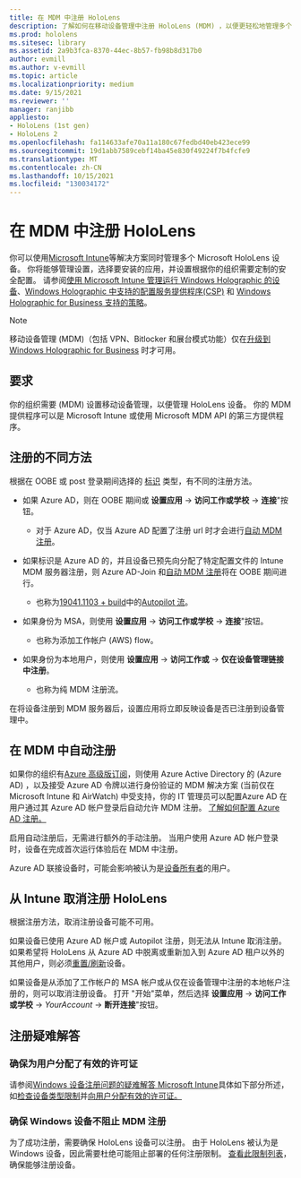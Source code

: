 ```yaml
---
title: 在 MDM 中注册 HoloLens
description: 了解如何在移动设备管理中注册 HoloLens (MDM) ，以便更轻松地管理多个设备。
ms.prod: hololens
ms.sitesec: library
ms.assetid: 2a9b3fca-8370-44ec-8b57-fb98b8d317b0
author: evmill
ms.author: v-evmill
ms.topic: article
ms.localizationpriority: medium
ms.date: 9/15/2021
ms.reviewer: ''
manager: ranjibb
appliesto:
- HoloLens (1st gen)
- HoloLens 2
ms.openlocfilehash: fa114633afe70a11a180c67fedbd40eb423ece99
ms.sourcegitcommit: 19d1abb7589cebf14ba45e830f49224f7b4fcfe9
ms.translationtype: MT
ms.contentlocale: zh-CN
ms.lasthandoff: 10/15/2021
ms.locfileid: "130034172"
---
```

# <a name="enroll-hololens-in-mdm"></a>在 MDM 中注册 HoloLens

你可以使用[Microsoft Intune](/intune/windows-holographic-for-business)等解决方案同时管理多个 Microsoft HoloLens 设备。 你将能够管理设置，选择要安装的应用，并设置根据你的组织需要定制的安全配置。 请参阅[使用 Microsoft Intune 管理运行 Windows Holographic 的设备](/intune/windows-holographic-for-business)、[Windows Holographic 中支持的配置服务提供程序(CSP)](https://msdn.microsoft.com/windows/hardware/commercialize/customize/mdm/configuration-service-provider-reference#hololens) 和 [Windows Holographic for Business 支持的策略](https://msdn.microsoft.com/windows/hardware/commercialize/customize/mdm/policy-configuration-service-provider#hololenspolicies)。

> [!NOTE]
> 移动设备管理 (MDM)（包括 VPN、Bitlocker 和展台模式功能）仅在[升级到 Windows Holographic for Business](hololens1-upgrade-enterprise.md) 时才可用。

## <a name="requirements"></a>要求

 你的组织需要 (MDM) 设置移动设备管理，以便管理 HoloLens 设备。 你的 MDM 提供程序可以是 Microsoft Intune 或使用 Microsoft MDM API 的第三方提供程序。

## <a name="different-ways-to-enroll"></a>注册的不同方法

根据在 OOBE 或 post 登录期间选择的 [标识](hololens-identity.md) 类型，有不同的注册方法。

- 如果 Azure AD，则在 OOBE 期间或 **设置应用**  ->  **访问工作或学校**  ->  **连接**"按钮。
    - 对于 Azure AD，仅当 Azure AD 配置了注册 url 时才会进行[自动 MDM 注册](hololens-enroll-mdm.md#auto-enrollment-in-mdm)。

- 如果标识是 Azure AD 的，并且设备已预先向分配了特定配置文件的 Intune MDM 服务器注册，则 Azure AD-Join 和[自动 MDM 注册](hololens-enroll-mdm.md#auto-enrollment-in-mdm)将在 OOBE 期间进行。
    - 也称为[19041.1103 + build](hololens-release-notes.md#windows-holographic-version-2004)中的[Autopilot 流](hololens2-autopilot.md)。


- 如果身份为 MSA，则使用 **设置应用**  ->  **访问工作或学校**  ->  **连接**"按钮。
    - 也称为添加工作帐户 (AWS) flow。
- 如果身份为本地用户，则使用 **设置应用**  ->  **访问工作或**  ->  **仅在设备管理链接中注册**。
    - 也称为纯 MDM 注册流。

在将设备注册到 MDM 服务器后，设置应用将立即反映设备是否已注册到设备管理中。

## <a name="auto-enrollment-in-mdm"></a>在 MDM 中自动注册

如果你的组织有[Azure 高级版订阅](https://azure.microsoft.com/overview/)，则使用 Azure Active Directory 的 (Azure AD) ，以及接受 Azure AD 令牌以进行身份验证的 MDM 解决方案 (当前仅在 Microsoft Intune 和 AirWatch) 中受支持，你的 IT 管理员可以配置Azure AD 在用户通过其 Azure AD 帐户登录后自动允许 MDM 注册。 [了解如何配置 Azure AD 注册。](/mem/intune/enrollment/windows-enroll#enable-windows-10-automatic-enrollment)

启用自动注册后，无需进行额外的手动注册。 当用户使用 Azure AD 帐户登录时，设备在完成首次运行体验后在 MDM 中注册。

Azure AD 联接设备时，可能会影响被认为是[设备所有者](security-adminless-os.md#device-owner)的用户。

## <a name="unenroll-hololens-from-intune"></a>从 Intune 取消注册 HoloLens

根据注册方法，取消注册设备可能不可用。

如果设备已使用 Azure AD 帐户或 Autopilot 注册，则无法从 Intune 取消注册。 如果希望将 HoloLens 从 Azure AD 中脱离或重新加入到 Azure AD 租户以外的其他用户，则必须[重置/刷新](hololens-recovery.md#restart-the-device)设备。

如果设备是从添加了工作帐户的 MSA 帐户或从仅在设备管理中注册的本地帐户注册的，则可以取消注册设备。 打开 "开始"菜单，然后选择 **设置应用**  ->  **访问工作或学校**  ->  *YourAccount*  ->  **断开连接**"按钮。

## <a name="enrollment-troubleshooting"></a>注册疑难解答

### <a name="ensure-valid-license-is-assigned-to-the-user"></a>确保为用户分配了有效的许可证

请参阅[Windows 设备注册问题的疑难解答 Microsoft Intune](/troubleshoot/mem/intune/troubleshoot-windows-enrollment-errors)具体如下部分所述，如[检查设备类型限制](/troubleshoot/mem/intune/troubleshoot-windows-enrollment-errors#check-device-type-restrictions)并[向用户分配有效的许可证。](/troubleshoot/mem/intune/troubleshoot-windows-enrollment-errors#assign-a-valid-license-to-the-user)

### <a name="ensure-that-mdm-enrollment-isnt-blocked-for-windows-devices"></a>确保 Windows 设备不阻止 MDM 注册

为了成功注册，需要确保 HoloLens 设备可以注册。 由于 HoloLens 被认为是 Windows 设备，因此需要杜绝可能阻止部署的任何注册限制。 [查看此限制列表](/mem/intune/enrollment/enrollment-restrictions-set)，确保能够注册设备。